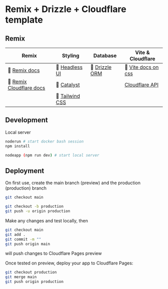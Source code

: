 # Remix + Drizzle + Cloudflare template

## Remix

| Remix                                                                | Styling                                             | Database                                    | Vite & Cloudflare                                                             |
| -------------------------------------------------------------------- | --------------------------------------------------- | ------------------------------------------- | ----------------------------------------------------------------- |
| 📖 [Remix docs](https://remix.run/docs)                              | 📖 [Headless UI](https://headlessui.com/)           | 📖 [Drizzle ORM](https://orm.drizzle.team/) | 📖 [Vite docs on css](https://vitejs.dev/guide/features.html#css) |
| 📖 [Remix Cloudflare docs](https://remix.run/guides/vite#cloudflare) | 📖 [Catalyst](https://catalyst.tailwindui.com/docs) |                                             |                                                                   [Cloudflare API](https://developers.cloudflare.com/api/operations/pages-project-get-projects) |
|                                                                      | 📖 [Tailwind CSS](https://tailwindcss.com/)         |                                             |                                                                   |

## Development

Local server

```sh
noderun # start docker bash session
npm install

nodeapp (npm run dev) # start local server
```

## Deployment

On first use, create the main branch (preview) and the production (production) branch

```sh
git checkout main

git checkout -b production
git push -u origin production
```

Make any changes and test locally, then

```sh
git checkout main
git add .
git commit -m ""
git push origin main
```

will push changes to Cloudflare Pages preview

Once tested on preview, deploy your app to Cloudflare Pages:

```sh
git checkout production
git merge main
git push origin production
```
